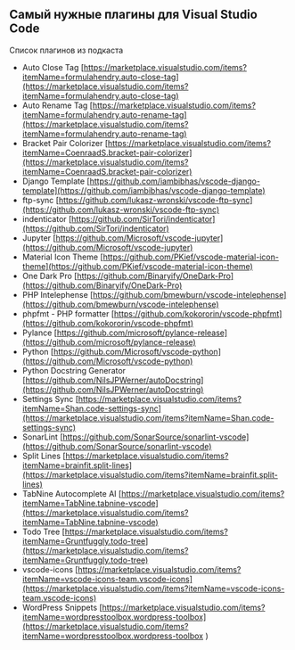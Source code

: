 ## Самый нужные плагины для Visual Studio Code

Список плагинов из подкаста

- Auto Close Tag [https://marketplace.visualstudio.com/items?itemName=formulahendry.auto-close-tag](https://marketplace.visualstudio.com/items?itemName=formulahendry.auto-close-tag)
- Auto Rename Tag [https://marketplace.visualstudio.com/items?itemName=formulahendry.auto-rename-tag](https://marketplace.visualstudio.com/items?itemName=formulahendry.auto-rename-tag)
- Bracket Pair Colorizer [https://marketplace.visualstudio.com/items?itemName=CoenraadS.bracket-pair-colorizer](https://marketplace.visualstudio.com/items?itemName=CoenraadS.bracket-pair-colorizer)
- Django Template [https://github.com/iambibhas/vscode-django-template](https://github.com/iambibhas/vscode-django-template)
- ftp-sync [https://github.com/lukasz-wronski/vscode-ftp-sync](https://github.com/lukasz-wronski/vscode-ftp-sync)
- indenticator [https://github.com/SirTori/indenticator](https://github.com/SirTori/indenticator)
- Jupyter [https://github.com/Microsoft/vscode-jupyter](https://github.com/Microsoft/vscode-jupyter)
- Material Icon Theme [https://github.com/PKief/vscode-material-icon-theme](https://github.com/PKief/vscode-material-icon-theme)
- One Dark Pro [https://github.com/Binaryify/OneDark-Pro](https://github.com/Binaryify/OneDark-Pro)
- PHP Intelephense [https://github.com/bmewburn/vscode-intelephense](https://github.com/bmewburn/vscode-intelephense)
- phpfmt - PHP formatter [https://github.com/kokororin/vscode-phpfmt](https://github.com/kokororin/vscode-phpfmt)
- Pylance [https://github.com/microsoft/pylance-release](https://github.com/microsoft/pylance-release)
- Python [https://github.com/Microsoft/vscode-python](https://github.com/Microsoft/vscode-python)
- Python Docstring Generator [https://github.com/NilsJPWerner/autoDocstring](https://github.com/NilsJPWerner/autoDocstring)
- Settings Sync [https://marketplace.visualstudio.com/items?itemName=Shan.code-settings-sync](https://marketplace.visualstudio.com/items?itemName=Shan.code-settings-sync)
- SonarLint [https://github.com/SonarSource/sonarlint-vscode](https://github.com/SonarSource/sonarlint-vscode)
- Split Lines [https://marketplace.visualstudio.com/items?itemName=brainfit.split-lines](https://marketplace.visualstudio.com/items?itemName=brainfit.split-lines)
- TabNine Autocomplete AI [https://marketplace.visualstudio.com/items?itemName=TabNine.tabnine-vscode](https://marketplace.visualstudio.com/items?itemName=TabNine.tabnine-vscode)
- Todo Tree [https://marketplace.visualstudio.com/items?itemName=Gruntfuggly.todo-tree](https://marketplace.visualstudio.com/items?itemName=Gruntfuggly.todo-tree)
- vscode-icons [https://marketplace.visualstudio.com/items?itemName=vscode-icons-team.vscode-icons](https://marketplace.visualstudio.com/items?itemName=vscode-icons-team.vscode-icons)
- WordPress Snippets [https://marketplace.visualstudio.com/items?itemName=wordpresstoolbox.wordpress-toolbox](https://marketplace.visualstudio.com/items?itemName=wordpresstoolbox.wordpress-toolbox
)











